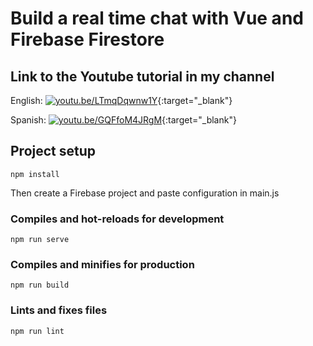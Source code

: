 # Build a real time chat with Vue and Firebase Firestore

## Link to the Youtube tutorial in my channel
English: [![youtu.be/LTmqDqwnw1Y](https://img.youtube.com/vi/LTmqDqwnw1Y/0.jpg)](https://www.youtube.com/watch?v=LTmqDqwnw1Y){:target="_blank"}

Spanish: [![youtu.be/GQFfoM4JRgM](https://img.youtube.com/vi/GQFfoM4JRgM/0.jpg)](https://www.youtube.com/watch?v=GQFfoM4JRgM){:target="_blank"}


## Project setup
```
npm install
```
Then create a Firebase project and paste configuration in main.js

### Compiles and hot-reloads for development
```
npm run serve
```

### Compiles and minifies for production
```
npm run build
```

### Lints and fixes files
```
npm run lint
```
